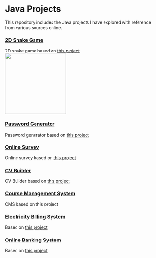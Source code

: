 # Java Projects

This repository includes the Java projects I have explored with reference from various sources online.

### [2D Snake Game](https://github.com/pjbramos/java_projects/tree/main/snake/src/main/java)
2D snake game based on [this project](https://github.com/janbodnar/Java-Snake-Game)
<br><img src="https://github.com/user-attachments/assets/6acb489a-e0cc-43fa-b8cc-71cb5635e4f4" width="200">

### [Password Generator](https://github.com/pjbramos/java_projects/tree/main/password_gen)
Password generator based on [this project](https://github.com/KZarzour/Password-Generator/tree/master)

### [Online Survey](https://github.com/pjbramos/java_projects/tree/main/online_survey)
Online survey based on [this project](https://github.com/kodekracker/Online-Survey-System)

### [CV Builder](https://github.com/pjbramos/java_projects/tree/main/cv_builder)
CV Builder based on [this project](https://github.com/meetakbari/CV-Resume-Builder)

### [Course Management System](https://github.com/pjbramos/java_projects/tree/main/course_mngmt)
CMS based on [this project](https://github.com/R0shish/Course-Management-System)

### [Electricity Billing System](https://github.com/pjbramos/java_projects/tree/main/elec_billing)
Based on [this project](https://github.com/Adarsh9616/Electricity_Billing_System)

### [Online Banking System](https://github.com/pjbramos/java_projects/tree/main/obs)
Based on [this project](https://github.com/R0shish/Course-Management-System)
